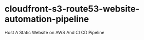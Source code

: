 # cloudfront-s3-route53-website-automation-pipeline
Host A Static Website on AWS And CI CD Pipeline
